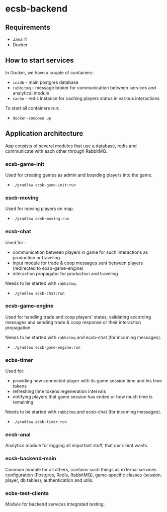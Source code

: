# ecsb-backend

## Requirements

- Java 11
- Docker

## How to start services

In Docker, we have a couple of containers:

- `inzdb` - main postgres database
- `rabbitmq` - message broker for communication between services and analytical module
- `cache` - redis instance for caching players status in various interactions

To start all containers run:

- `docker-compose up`

## Application architecture
App consists of several modules that use a database, redis and communicate with each other through RabbitMQ.

### ecsb-game-init

Used for creating games as admin and boarding players into the game.

- `./gradlew ecsb-game-init:run`

### escb-moving

Used for moving players on map.

- `./gradlew ecsb-moving:run`

### ecsb-chat 

Used for :
- communication between players in game for such interactions as production or traveling
- input module for trade & coop messages sent between players (redirected to ecsb-game-engine)
- interaction propagator for production and traveling

Needs to be started with `rabbitmq`.

- `./gradlew ecsb-chat:run`

### ecsb-game-engine

Used for handling trade and coop players' states, validating according messages and sending
trade & coop response or their interaction propagation.

Needs to be started with `rabbitmq` and ecsb-chat (for incoming messages).

- `./gradlew ecsb-game-engine:run`

### ecbs-timer

Used for:
- providing new connected player with its game session time and his time tokens
- refreshing time tokens regeneration intervals
- notifying players that game session has ended or how much time is remaining

Needs to be started with `rabbitmq` and ecsb-chat (for incoming messages).

- `./gradlew ecsb-timer:run`

### ecsb-anal

Analytics module for logging all important stuff, that our client wants. 

### ecsb-backend-main

Common module for all others, contains such things as external services configuration (Postgres, Redis, RabbitMQ),
game-specific classes (session, player, db tables), authentication and utils.

### ecbs-test-clients

Module for backend services integrated testing.

